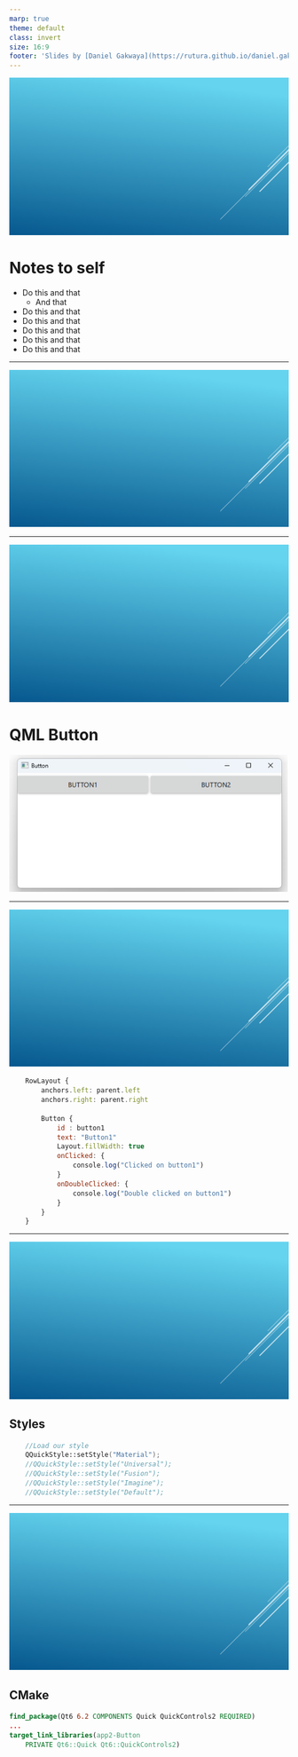 ```yaml
---
marp: true
theme: default
class: invert
size: 16:9
footer: 'Slides by [Daniel Gakwaya](https://rutura.github.io/daniel.gakwaya/) at [LearnQtGuide](https://www.learnqt.guide/)'
---
```

![bg](images/slide_background.png)
# Notes to self
* Do this and that
    - And that
* Do this and that
* Do this and that
* Do this and that
* Do this and that
* Do this and that

---
![bg](images/slide_background.png)

---
![bg](images/slide_background.png)
# QML Button
![](images/1.png)

---
![bg](images/slide_background.png)
```qml
    RowLayout {
        anchors.left: parent.left
        anchors.right: parent.right

        Button {
            id : button1
            text: "Button1"
            Layout.fillWidth: true
            onClicked: {
                console.log("Clicked on button1")
            }
            onDoubleClicked: {
                console.log("Double clicked on button1")
            }
        }
    }
```

---

![bg](images/slide_background.png)
## Styles
```c++
    //Load our style
    QQuickStyle::setStyle("Material");
    //QQuickStyle::setStyle("Universal");
    //QQuickStyle::setStyle("Fusion");
    //QQuickStyle::setStyle("Imagine");
    //QQuickStyle::setStyle("Default");
```

---

![bg](images/slide_background.png)
## CMake
```cmake
find_package(Qt6 6.2 COMPONENTS Quick QuickControls2 REQUIRED)
...
target_link_libraries(app2-Button
    PRIVATE Qt6::Quick Qt6::QuickControls2)

```

